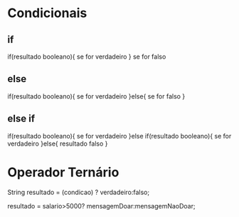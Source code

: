 # Condicionais

## if

if(resultado booleano){
    se for verdadeiro
}
se for falso


## else

if(resultado booleano){
    se for verdadeiro
}else{
    se for falso
}

## else if

if(resultado booleano){
    se for verdadeiro
}else if(resultado booleano){
    se for verdadeiro
}else{
    resultado falso
}


# Operador Ternário

String resultado = (condicao) ? verdadeiro:falso;

resultado = salario>5000? mensagemDoar:mensagemNaoDoar;
